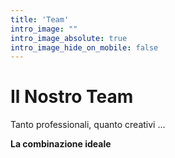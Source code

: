 ```yaml
---
title: 'Team'
intro_image: ""
intro_image_absolute: true
intro_image_hide_on_mobile: false
---
```


# Il Nostro Team

Tanto professionali, quanto creativi ...

**La combinazione ideale**

